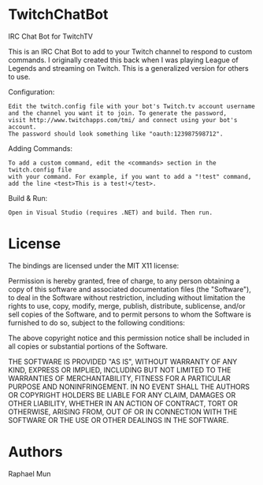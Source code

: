 TwitchChatBot
=============

IRC Chat Bot for TwitchTV

This is an IRC Chat Bot to add to your Twitch channel to respond to custom commands.
I originally created this back when I was playing League of Legends and streaming on Twitch. This is a generalized version for others to use.

Configuration:

	Edit the twitch.config file with your bot's Twitch.tv account username
    and the channel you want it to join. To generate the password,
    visit http://www.twitchapps.com/tmi/ and connect using your bot's account.
    The password should look something like "oauth:123987598712".

Adding Commands:

	To add a custom command, edit the <commands> section in the twitch.config file
    with your command. For example, if you want to add a "!test" command,
    add the line <test>This is a test!</test>.
    
Build & Run:

	Open in Visual Studio (requires .NET) and build. Then run.

License
=======

The bindings are licensed under the MIT X11 license:

Permission is hereby granted, free of charge, to any person obtaining a copy
of this software and associated documentation files (the "Software"), to deal
in the Software without restriction, including without limitation the rights
to use, copy, modify, merge, publish, distribute, sublicense, and/or sell
copies of the Software, and to permit persons to whom the Software is
furnished to do so, subject to the following conditions:

The above copyright notice and this permission notice shall be included in
all copies or substantial portions of the Software.

THE SOFTWARE IS PROVIDED "AS IS", WITHOUT WARRANTY OF ANY KIND, EXPRESS OR
IMPLIED, INCLUDING BUT NOT LIMITED TO THE WARRANTIES OF MERCHANTABILITY,
FITNESS FOR A PARTICULAR PURPOSE AND NONINFRINGEMENT. IN NO EVENT SHALL THE
AUTHORS OR COPYRIGHT HOLDERS BE LIABLE FOR ANY CLAIM, DAMAGES OR OTHER
LIABILITY, WHETHER IN AN ACTION OF CONTRACT, TORT OR OTHERWISE, ARISING FROM,
OUT OF OR IN CONNECTION WITH THE SOFTWARE OR THE USE OR OTHER DEALINGS IN
THE SOFTWARE.

Authors
=======
Raphael Mun